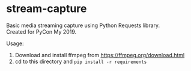 # stream-capture
Basic media streaming capture using Python Requests library.  
Created for PyCon My 2019.  
  
Usage:
1. Download and install ffmpeg from https://ffmpeg.org/download.html
2. cd to this directory and `pip install -r requirements`
